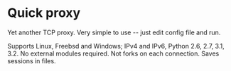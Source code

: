 # Quick proxy #

Yet another TCP proxy. Very simple to use -- just edit config file and run.

Supports Linux, Freebsd and Windows; IPv4 and IPv6, Python 2.6, 2.7, 3.1, 3.2.
No external modules required. Not forks on each connection. Saves sessions in
files.

